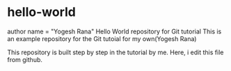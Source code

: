 # hello-world
author name = "Yogesh Rana"
Hello World repository for Git tutorial
This is an example repository for the Git tutoial for my own(Yogesh Rana)

This repository is built step by step in the tutorial by me.
Here, i edit this file from github.
